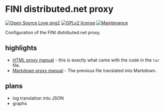 # FINI distributed.net proxy

[![Open Source Love png2](https://badges.frapsoft.com/os/v2/open-source.png?v=103)](https://github.com/ellerbrock/open-source-badges/)
[![GPLv2 license](https://img.shields.io/badge/License-GPLv2-blue.svg)](https://github.com/chicks-net/fini-dnet-proxy/blob/master/LICENSE)
[![Maintenance](https://img.shields.io/badge/Maintained%3F-yes-green.svg)](https://github.com/chicks-net/fini-dnet-proxy/graphs/commit-activity)

Configuration of the FINI distributed.net proxy.

## highlights

* [HTML proxy manual](https://chicks-net.github.io/fini-dnet-proxy/manual.html) - this is exactly what came with the code in the `tar` file.
* [Markdown proxy manual](manual.md) - The previous file translated into Markdown.

## plans

* log translation into JSON
* graphs
